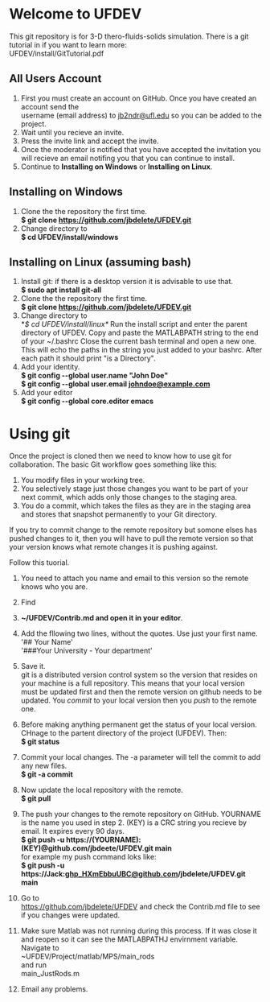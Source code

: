 # Welcome to UFDEV
This git repository is for 3-D thero-fluids-solids simulation.
There is a git tutorial in if you want to learn more:\
	UFDEV/install/GitTutorial.pdf
## All Users Account
1. First you must create an account on GitHub. Once you have created an account send the\
   username (email address) to jb2ndr@ufl.edu so you can be added to the project.
2. Wait until you recieve an invite.
3. Press the invite link and accept the invite.
4. Once the moderator is notified that you have accepted the invitation you will recieve an email notifing you that you can continue to install.
5. Continue to **Installing on Windows** or **Installing on Linux**.
 
## Installing on Windows
1. Clone the the repository the first time.\
  **$ git clone https://github.com/jbdelete/UFDEV.git**
2. Change directory to\
  **$ cd UFDEV/install/windows**

## Installing on Linux (assuming bash)
1. Install git: if there is a desktop version it is advisable to use that.\
  **$ sudo apt install git-all**
1. Clone the the repository the first time.\
  **$ git clone https://github.com/jbdelete/UFDEV.git**
2. Change directory to\
  **$ cd UFDEV/install/linux\**
  Run the install script and enter the parent directory of UFDEV. Copy and paste the MATLABPATH string to the end of your ~/.bashrc
  Close the current bash terminal and open a new one. This will echo the paths in the string you just added to your bashrc.
  After each path it should print "is a Directory".
3. Add your identity.\
	**$ git config --global user.name "John Doe"**\
	**$ git config --global user.email johndoe@example.com**
4. Add your editor\
	**$ git config --global core.editor emacs**
	
# Using git

Once the project is cloned then we need to know how to use git for collaboration.
The basic Git workflow goes something like this:
1. You modify files in your working tree.
2. You selectively stage just those changes you want to be part of your next commit, which adds
only those changes to the staging area.
3. You do a commit, which takes the files as they are in the staging area and stores that snapshot
permanently to your Git directory.

If you try to commit change to the remote repository but somone elses has
pushed changes to it, then you will have to pull the remote version so that your version 
knows what remote changes it is pushing against.

Follow this tuorial.

1. You need to attach you name and email to this version so the remote knows who you are.

1. Find
2. 	**~/UFDEV/Contrib.md and open it in your editor**.
3. Add the fllowing two lines, without the quotes. Use just your first name.\
	'## Your Name'\
	'###Your University - Your department'
4. Save it.\
	git is a distributed version control system so the version that resides on your machine is a full repository.
	This means that your local version must be updated first and then the remote version on github needs to be updated.
	You *commit* to your local version then you *push* to the remote one.
5. Before making anything permanent get the status of your local version. CHnage to the partent directory of the project (UFDEV). Then:\
   **$ git status**
6. Commit your local changes. The -a parameter will tell the commit to add any new files.\
   **$ git -a commit** 
7. Now update the local repository with the remote.\
   **$ git pull**
8. The push your changes to the remote repository on GitHub. YOURNAME is the name you used in step 2.
   (KEY) is a CRC string you recieve by email. It expires every 90 days.\
   **$ git push -u https://(YOURNAME):(KEY)@github.com/jbdeete/UFDEV.git main**\
   for example my push command loks like:\
   **$ git push -u https://Jack:ghp_HXmEbbuUBC@github.com/jbdelete/UFDEV.git main**
9. Go to\
   https://github.com/jbdelete/UFDEV
   and check the Contrib.md file to see if you changes were updated.

10. Make sure Matlab was not running during this process. If it was close it and reopen so it can see the MATLABPATHJ envirnment variable.
    Navigate to\
   	~UFDEV/Project/matlab/MPS/main_rods\
   and run\
	main_JustRods.m
11. Email any problems.
    

   


 

